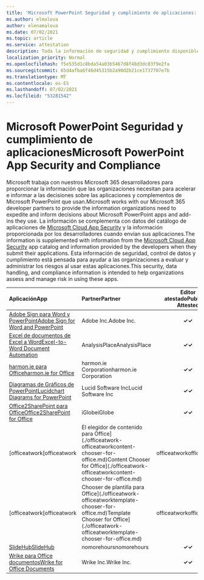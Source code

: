 ```yaml
---
title: 'Microsoft PowerPoint Seguridad y cumplimiento de aplicaciones: todas las aplicaciones'
ms.author: elmalova
author: elenamalova
ms.date: 07/02/2021
ms.topic: article
ms.service: attestation
description: Toda la información de seguridad y cumplimiento disponible para todas las aplicaciones PowerPoint Microsoft.
localization_priority: Normal
ms.openlocfilehash: f5e535d1c8bda54a03b5467d8f48d3dc03f9e2fa
ms.sourcegitcommit: 65d4afba6f46d45315b2a90d2b21ce1737707e7b
ms.translationtype: MT
ms.contentlocale: es-ES
ms.lasthandoff: 07/02/2021
ms.locfileid: "53281542"
---
```

# <a name="microsoft-powerpoint-app-security-and-compliance"></a><span data-ttu-id="2c348-103">Microsoft PowerPoint Seguridad y cumplimiento de aplicaciones</span><span class="sxs-lookup"><span data-stu-id="2c348-103">Microsoft PowerPoint App Security and Compliance</span></span>

<span data-ttu-id="2c348-104">Microsoft trabaja con nuestros Microsoft 365 desarrolladores para proporcionar la información que las organizaciones necesitan para acelerar e informar a las decisiones sobre las aplicaciones y complementos de Microsoft PowerPoint que usan.</span><span class="sxs-lookup"><span data-stu-id="2c348-104">Microsoft works with our Microsoft 365 developer partners to provide the information organizations need to expedite and inform decisions about Microsoft PowerPoint apps and add-ins they use.</span></span> <span data-ttu-id="2c348-105">La información se complementa con datos del catálogo de aplicaciones de [Microsoft Cloud App Security](https://www.microsoft.com/en-us/enterprise-mobility-security/cloud-app-security) y la información proporcionada por los desarrolladores cuando envían sus aplicaciones.</span><span class="sxs-lookup"><span data-stu-id="2c348-105">The information is supplemented with information from the [Microsoft Cloud App Security](https://www.microsoft.com/en-us/enterprise-mobility-security/cloud-app-security) app catalog and information provided by the developers when they submit their applications.</span></span> <span data-ttu-id="2c348-106">Esta información de seguridad, control de datos y cumplimiento está pensada para ayudar a las organizaciones a evaluar y administrar los riesgos al usar estas aplicaciones.</span><span class="sxs-lookup"><span data-stu-id="2c348-106">This security, data handling, and compliance information is intended to help organizations assess and manage risk in using these apps.</span></span>

| <span data-ttu-id="2c348-107">**Aplicación**</span><span class="sxs-lookup"><span data-stu-id="2c348-107">**App**</span></span> | <span data-ttu-id="2c348-108">**Partner**</span><span class="sxs-lookup"><span data-stu-id="2c348-108">**Partner**</span></span> | <span data-ttu-id="2c348-109">**Editor atestado**</span><span class="sxs-lookup"><span data-stu-id="2c348-109">**Publisher Attested**</span></span> | <span data-ttu-id="2c348-110">**Certificado**</span><span class="sxs-lookup"><span data-stu-id="2c348-110">**Certified**</span></span> |
|:--------|:------------|:----------------------:|:-------------:|
| [<span data-ttu-id="2c348-111">Adobe Sign para Word y PowerPoint</span><span class="sxs-lookup"><span data-stu-id="2c348-111">Adobe Sign for Word and PowerPoint</span></span>](./adobe-inc-sign-for-word-and-powerpoint.md) | <span data-ttu-id="2c348-112">Adobe Inc.</span><span class="sxs-lookup"><span data-stu-id="2c348-112">Adobe Inc.</span></span> | <span data-ttu-id="2c348-113">**✓**</span><span class="sxs-lookup"><span data-stu-id="2c348-113">**✓**</span></span> | <img alt="Certified application badge" src="../media/certified-badge.png" height="25" width="25" /> |
| [<span data-ttu-id="2c348-114">Excel de documentos de Excel a Word</span><span class="sxs-lookup"><span data-stu-id="2c348-114">Excel-to-Word Document Automation</span></span>](./analysisplace-excel-to-word-document-automation.md) | <span data-ttu-id="2c348-115">AnalysisPlace</span><span class="sxs-lookup"><span data-stu-id="2c348-115">AnalysisPlace</span></span> | <span data-ttu-id="2c348-116">**✓**</span><span class="sxs-lookup"><span data-stu-id="2c348-116">**✓**</span></span> |  |
| [<span data-ttu-id="2c348-117">harmon.ie para Office</span><span class="sxs-lookup"><span data-stu-id="2c348-117">harmon.ie for Office</span></span>](./harmonie-corporation-for-office.md) | <span data-ttu-id="2c348-118">harmon.ie Corporation</span><span class="sxs-lookup"><span data-stu-id="2c348-118">harmon.ie Corporation</span></span> | <span data-ttu-id="2c348-119">**✓**</span><span class="sxs-lookup"><span data-stu-id="2c348-119">**✓**</span></span> |  |
| [<span data-ttu-id="2c348-120">Diagramas de Gráficos de PowerPoint</span><span class="sxs-lookup"><span data-stu-id="2c348-120">Lucidchart Diagrams for PowerPoint</span></span>](./lucid-software-inc-lucidchart-diagrams-for-powerpoint.md) | <span data-ttu-id="2c348-121">Lucid Software Inc</span><span class="sxs-lookup"><span data-stu-id="2c348-121">Lucid Software Inc</span></span> | <span data-ttu-id="2c348-122">**✓**</span><span class="sxs-lookup"><span data-stu-id="2c348-122">**✓**</span></span> |  |
| [<span data-ttu-id="2c348-123">Office2SharePoint para Office</span><span class="sxs-lookup"><span data-stu-id="2c348-123">Office2SharePoint for Office</span></span>](./iglobe-office2sharepoint-for-office.md) | <span data-ttu-id="2c348-124">iGlobe</span><span class="sxs-lookup"><span data-stu-id="2c348-124">iGlobe</span></span> | <span data-ttu-id="2c348-125">**✓**</span><span class="sxs-lookup"><span data-stu-id="2c348-125">**✓**</span></span> | <img alt="Certified application badge" src="../media/certified-badge.png" height="25" width="25" /> |
| <span data-ttu-id="2c348-126">[officeatwork</span><span class="sxs-lookup"><span data-stu-id="2c348-126">[officeatwork</span></span> | <span data-ttu-id="2c348-127">El elegidor de contenido para Office](./officeatwork-officeatworkcontent-chooser-for-office.md)</span><span class="sxs-lookup"><span data-stu-id="2c348-127">Content Chooser for Office](./officeatwork-officeatworkcontent-chooser-for-office.md)</span></span> | <span data-ttu-id="2c348-128">officeatwork</span><span class="sxs-lookup"><span data-stu-id="2c348-128">officeatwork</span></span> | <span data-ttu-id="2c348-129">**✓**</span><span class="sxs-lookup"><span data-stu-id="2c348-129">**✓**</span></span> | <img alt="Certified application badge" src="../media/certified-badge.png" height="25" width="25" /> |
| <span data-ttu-id="2c348-130">[officeatwork</span><span class="sxs-lookup"><span data-stu-id="2c348-130">[officeatwork</span></span> | <span data-ttu-id="2c348-131">Chooser de plantilla para Office](./officeatwork-officeatworktemplate-chooser-for-office.md)</span><span class="sxs-lookup"><span data-stu-id="2c348-131">Template Chooser for Office](./officeatwork-officeatworktemplate-chooser-for-office.md)</span></span> | <span data-ttu-id="2c348-132">officeatwork</span><span class="sxs-lookup"><span data-stu-id="2c348-132">officeatwork</span></span> | <span data-ttu-id="2c348-133">**✓**</span><span class="sxs-lookup"><span data-stu-id="2c348-133">**✓**</span></span> | <img alt="Certified application badge" src="../media/certified-badge.png" height="25" width="25" /> |
| [<span data-ttu-id="2c348-134">SlideHub</span><span class="sxs-lookup"><span data-stu-id="2c348-134">SlideHub</span></span>](./nomorehours-slidehub.md) | <span data-ttu-id="2c348-135">nomorehours</span><span class="sxs-lookup"><span data-stu-id="2c348-135">nomorehours</span></span> | <span data-ttu-id="2c348-136">**✓**</span><span class="sxs-lookup"><span data-stu-id="2c348-136">**✓**</span></span> |  |
| [<span data-ttu-id="2c348-137">Wrike para Office documentos</span><span class="sxs-lookup"><span data-stu-id="2c348-137">Wrike for Office Documents</span></span>](./wrike-inc-for-office-documents.md) | <span data-ttu-id="2c348-138">Wrike Inc.</span><span class="sxs-lookup"><span data-stu-id="2c348-138">Wrike Inc.</span></span> | <span data-ttu-id="2c348-139">**✓**</span><span class="sxs-lookup"><span data-stu-id="2c348-139">**✓**</span></span> | <img alt="Certified application badge" src="../media/certified-badge.png" height="25" width="25" /> |
